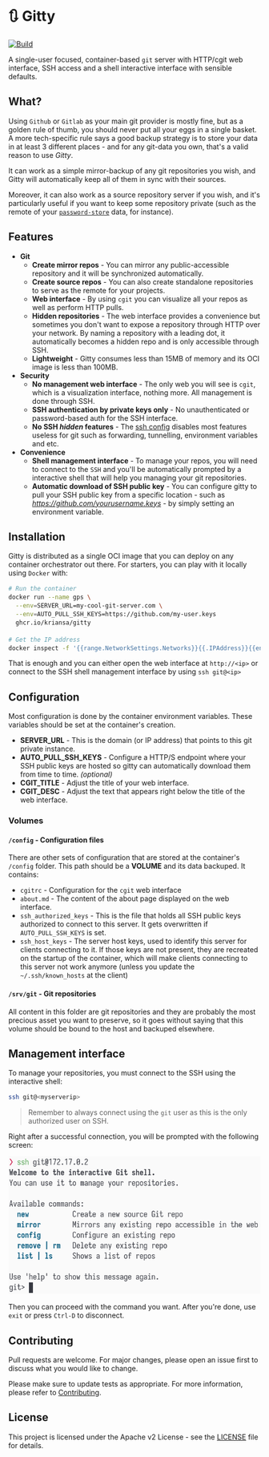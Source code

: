 # :arrows_clockwise: Gitty

[![Build](https://github.com/kriansa/gitty/actions/workflows/oci-image.yml/badge.svg)](https://github.com/kriansa/gitty/actions/workflows/oci-image.yml)

A single-user focused, container-based `git` server with HTTP/cgit web interface, SSH access and a
shell interactive interface with sensible defaults.

## What?

Using `Github` or `Gitlab` as your main git provider is mostly fine, but as a golden rule of thumb,
you should never put all your eggs in a single basket. A more tech-specific rule says a good backup
strategy is to store your data in at least 3 different places - and for any git-data you own, that's
a valid reason to use *Gitty*.

It can work as a simple mirror-backup of any git repositories you wish, and Gitty will automatically
keep all of them in sync with their sources.

Moreover, it can also work as a source repository server if you wish, and it's particularly useful
if you want to keep some repository private (such as the remote of your [`password-store`](pass)
data, for instance).

[pass]: https://www.passwordstore.org/

## Features

* **Git**
  * **Create mirror repos** - You can mirror any public-accessible repository and it will be
    synchronized automatically.
  * **Create source repos** - You can also create standalone repositories to serve as the remote for
    your projects.
  * **Web interface** - By using `cgit` you can visualize all your repos as well as perform HTTP
    pulls.
  * **Hidden repositories** - The web interface provides a convenience but sometimes you don't want
    to expose a repository through HTTP over your network. By naming a repository with a leading
    dot, it automatically becomes a hidden repo and is only accessible through SSH.
  * **Lightweight** - Gitty consumes less than 15MB of memory and its OCI image is less than 100MB.
* **Security**
  * **No management web interface** - The only web you will see is `cgit`, which is a visualization
    interface, nothing more. All management is done through SSH.
  * **SSH authentication by private keys only** - No unauthenticated or password-based auth for the
    SSH interface.
  * **No SSH _hidden_ features** - The [ssh config](rootfs/etc/ssh/sshd_config) disables most
    features useless for git such as forwarding, tunnelling, environment variables and etc.
* **Convenience**
  * **Shell management interface** - To manage your repos, you will need to connect to the `SSH` and
    you'll be automatically prompted by a interactive shell that will help you managing your git
    repositories.
  * **Automatic download of SSH public key** - You can configure gitty to pull your SSH public key
    from a specific location - such as _https://github.com/yourusername.keys_ - by simply setting an
    environment variable.

## Installation

Gitty is distributed as a single OCI image that you can deploy on any container orchestrator out
there. For starters, you can play with it locally using `Docker` with:

```sh
# Run the container
docker run --name gps \
  --env=SERVER_URL=my-cool-git-server.com \
  --env=AUTO_PULL_SSH_KEYS=https://github.com/my-user.keys 
  ghcr.io/kriansa/gitty

# Get the IP address
docker inspect -f '{{range.NetworkSettings.Networks}}{{.IPAddress}}{{end}}' gps
```

That is enough and you can either open the web interface at `http://<ip>` or connect to the SSH
shell management interface by using `ssh git@<ip>`

## Configuration

Most configuration is done by the container environment variables. These variables should be set at
the container's creation.

* **SERVER_URL** - This is the domain (or IP address) that points to this git private instance.
* **AUTO_PULL_SSH_KEYS** - Configure a HTTP/S endpoint where your SSH public keys are hosted so
  gitty can automatically download them from time to time. _(optional)_
* **CGIT_TITLE** - Adjust the title of your web interface.
* **CGIT_DESC** - Adjust the text that appears right below the title of the web interface.

### Volumes

#### `/config` - Configuration files

There are other sets of configuration that are stored at the container's `/config` folder. This path
should be a **VOLUME** and its data backuped. It contains:

- `cgitrc` - Configuration for the `cgit` web interface
- `about.md` - The content of the about page displayed on the web interface.
- `ssh_authorized_keys` - This is the file that holds all SSH public keys authorized to connect to
  this server. It gets overwritten if `AUTO_PULL_SSH_KEYS` is set.
- `ssh_host_keys` - The server host keys, used to identify this server for clients connecting to it.
  If those keys are not present, they are recreated on the startup of the container, which will make
  clients connecting to this server not work anymore (unless you update the `~/.ssh/known_hosts` at
  the client)

#### `/srv/git` - Git repositories

All content in this folder are git repositories and they are probably the most precious asset you
want to preserve, so it goes without saying that this volume should be bound to the host and
backuped elsewhere.

## Management interface

To manage your repositories, you must connect to the SSH using the interactive shell:

```sh
ssh git@<myserverip>
```

> Remember to always connect using the `git` user as this is the only authorized user on SSH.

Right after a successful connection, you will be prompted with the following screen:

![gitty](prompt.png)

Then you can proceed with the command you want. After you're done, use `exit` or press `Ctrl-D` to
disconnect.

## Contributing

Pull requests are welcome. For major changes, please open an issue first to discuss what you would
like to change.

Please make sure to update tests as appropriate. For more information, please refer to
[Contributing](CONTRIBUTING.md).

## License

This project is licensed under the Apache v2 License - see the [LICENSE](LICENSE) file for details.
